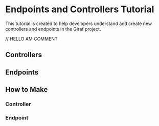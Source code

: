 # Endpoints and Controllers Tutorial
This tutorial is created to help developers understand and create new controllers and endpoints in the Giraf project.

// HELLO AM COMMENT

## Controllers

## Endpoints

## How to Make

### Controller

### Endpoint
